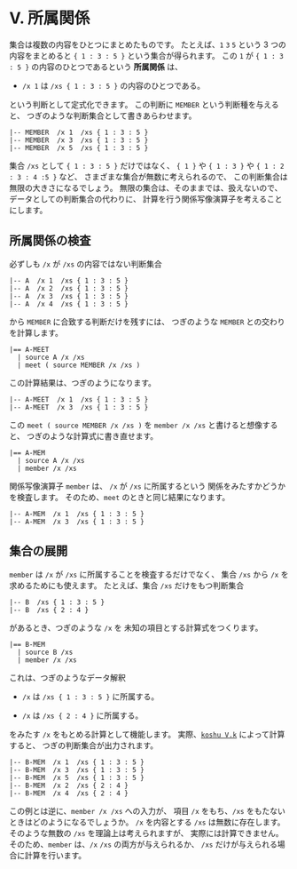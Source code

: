 # V. 所属関係


集合は複数の内容をひとつにまとめたものです。
たとえば、`1` `3` `5` という 3 つの内容をまとめると
`{ 1 : 3 : 5 }` という集合が得られます。
この `1` が `{ 1 : 3 : 5 }` の内容のひとつであるという
**所属関係** は、

 - `/x 1` は `/xs { 1 : 3 : 5 }` の内容のひとつである。

という判断として定式化できます。
この判断に `MEMBER` という判断種を与えると、
つぎのような判断集合として書きあらわせます。

``` text
|-- MEMBER  /x 1  /xs { 1 : 3 : 5 }
|-- MEMBER  /x 3  /xs { 1 : 3 : 5 }
|-- MEMBER  /x 5  /xs { 1 : 3 : 5 }
```

集合 `/xs` として `{ 1 : 3 : 5 }` だけではなく、
`{ 1 }` や `{ 1 : 3 }` や `{ 1 : 2 : 3 : 4 :5 }` など、
さまざまな集合が無数に考えられるので、
この判断集合は無限の大きさになるでしょう。
無限の集合は、そのままでは、扱えないので、
データとしての判断集合の代わりに、
計算を行う関係写像演算子を考えることにします。


## 所属関係の検査

必ずしも `/x` が `/xs` の内容ではない判断集合

``` text
|-- A  /x 1  /xs { 1 : 3 : 5 }
|-- A  /x 2  /xs { 1 : 3 : 5 }
|-- A  /x 3  /xs { 1 : 3 : 5 }
|-- A  /x 4  /xs { 1 : 3 : 5 }
```

から `MEMBER` に合致する判断だけを残すには、
つぎのような `MEMBER` との交わりを計算します。

``` text
|== A-MEET
  | source A /x /xs
  | meet ( source MEMBER /x /xs )
```

この計算結果は、つぎのようになります。

``` text
|-- A-MEET  /x 1  /xs { 1 : 3 : 5 }
|-- A-MEET  /x 3  /xs { 1 : 3 : 5 }
```

この `meet ( source MEMBER /x /xs )` を
`member /x /xs` と書けると想像すると、
つぎのような計算式に書き直せます。

``` text
|== A-MEM
  | source A /x /xs
  | member /x /xs
```

関係写像演算子 `member` は、
`/x` が `/xs` に所属するという
関係をみたすかどうかを検査します。
そのため、`meet` のときと同じ結果になります。

``` text
|-- A-MEM  /x 1  /xs { 1 : 3 : 5 }
|-- A-MEM  /x 3  /xs { 1 : 3 : 5 }
```


## 集合の展開

`member` は `/x` が `/xs` に所属することを検査するだけでなく、
集合 `/xs` から `/x` を求めるためにも使えます。
たとえば、集合 `/xs` だけをもつ判断集合

``` text
|-- B  /xs { 1 : 3 : 5 }
|-- B  /xs { 2 : 4 }
```

があるとき、つぎのような `/x` を
未知の項目とする計算式をつくります。

``` text
|== B-MEM
  | source B /xs
  | member /x /xs
```

これは、つぎのようなデータ解釈

 - `/x` は `/xs { 1 : 3 : 5 }` に所属する。

 - `/x` は `/xs { 2 : 4 }` に所属する。

をみたす `/x` をもとめる計算として機能します。
実際、[`koshu V.k`][V.k] によって計算すると、
つぎの判断集合が出力されます。

``` text
|-- B-MEM  /x 1  /xs { 1 : 3 : 5 }
|-- B-MEM  /x 3  /xs { 1 : 3 : 5 }
|-- B-MEM  /x 5  /xs { 1 : 3 : 5 }
|-- B-MEM  /x 2  /xs { 2 : 4 }
|-- B-MEM  /x 4  /xs { 2 : 4 }
```

この例とは逆に、`member /x /xs` への入力が、
項目 `/x` をもち、`/xs` をもたないときはどのようになるでしょうか。
`/x` を内容とする `/xs` は無数に存在します。
そのような無数の `/xs` を理論上は考えられますが、
実際には計算できません。
そのため、`member` は、`/x` `/xs` の両方が与えられるか、
`/xs` だけが与えられる場合に計算を行います。


[V.k]:   https://github.com/seinokatsuhiro/abc-of-koshucode/blob/master/draft/japanese/section/V/V.k

<!-- ------------------------------------------------------------------
|-- TERM  /ja0 'し  /ja '所属関係        /en "membership"
------------------------------------------------------------------- -->

